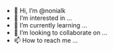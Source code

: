 - 👋 Hi, I’m @nonialk
- 👀 I’m interested in ...
- 🌱 I’m currently learning ...
- 💞️ I’m looking to collaborate on ...
- 📫 How to reach me ...

<!---
nonialk/nonialk is a ✨ special ✨ repository because its `README.md` (this file) appears on your GitHub profile.
You can click the Preview link to take a look at your changes.
--->
